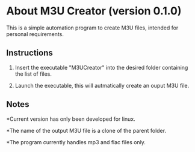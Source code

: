 # About M3U Creator (version 0.1.0)

This is a simple automation program to create M3U files, intended for personal requirements.

## Instructions

1. Insert the executable "M3UCreator" into the desired folder containing the list of files.

2. Launch the executable, this will autmatically create an ouput M3U file.

## Notes

*Current version has only been developed for linux.

*The name of the output M3U file is a clone of the parent folder.

*The program currently handles mp3 and flac files only.
